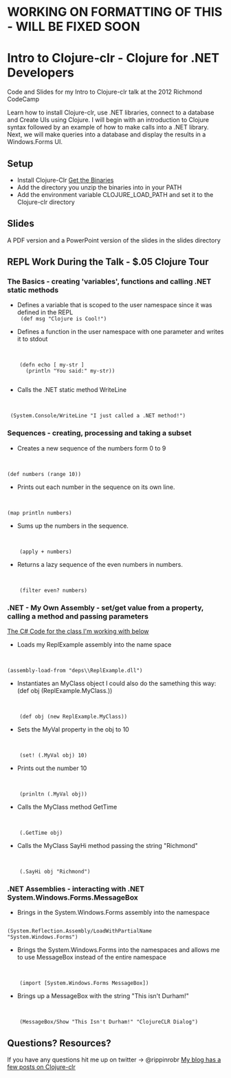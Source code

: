 # WORKING ON FORMATTING OF THIS - WILL BE FIXED SOON

Intro to Clojure-clr - Clojure for .NET Developers
====================================================

Code and Slides for my Intro to Clojure-clr talk at the 2012 Richmond CodeCamp 

Learn how to install Clojure-clr, use .NET libraries, connect to a database and Create UIs using Clojure. I will begin with an introduction to Clojure syntax followed by an example of how to make calls into a .NET library. Next, we will make queries into a database and display the results in a Windows.Forms UI.

## Setup 
- Install Clojure-Clr [Get the Binaries](https://github.com/clojure/clojure-clr/wiki/Getting-binaries)
- Add the directory you unzip the binaries into in your PATH
- Add the environment variable CLOJURE_LOAD_PATH and set it to the Clojure-clr directory

## Slides
A PDF version and a PowerPoint version of the slides in the slides directory

## REPL Work During the Talk - $.05 Clojure Tour
### The Basics - creating 'variables', functions and calling .NET static methods

- Defines a variable that is scoped to the user namespace since it was defined in the REPL
  <br/>
  <code>
	(def msg "Clojure is Cool!")
  </code>

- Defines a function in the user namespace with one parameter and writes it to stdout
 <br/>
 <code>
	(defn echo [ my-str ] 
      (println "You said:" my-str))
 </code>

- Calls the .NET static method WriteLine
<br/>
<code>
 (System.Console/WriteLine "I just called a .NET method!")
</code>

### Sequences - creating, processing and taking a subset
- Creates a new sequence of the numbers form 0 to 9
<br/>
<code>
(def numbers (range 10))
</code> 

- Prints out each number in the sequence on its own line.  
<br>
<code>
(map println numbers)
</code>

- Sums up the numbers in the sequence.
<br/>
<code>
	(apply + numbers)
</code>

- Returns a lazy sequence of the even numbers in numbers.
<br>
<code>
	(filter even? numbers)
</code>

### .NET - My Own Assembly - set/get value from a property, calling a method and passing parameters

[The C# Code for the class I'm working with below ](https://github.com/rippinrobr/intro-to-clojureclr-talk/blob/master/dotnet_src/HockeyStats/ReplExample/Class1.cs)

- Loads my ReplExample assembly into the name space
<br>
<code>
(assembly-load-from "deps\\ReplExample.dll")
</code>

- Instantiates an MyClass object I could also do the samething this way: (def obj (ReplExample.MyClass.))
<br>
<code>
	(def obj (new ReplExample.MyClass)) 
</code>

- Sets the MyVal property in the obj to 10
<br>
<code>
	(set! (.MyVal obj) 10)
</code>

- Prints out the number 10
<br>
<code>
	(prinltn (.MyVal obj))
</code>

- Calls the MyClass method GetTime
<br>
<code>
	(.GetTime obj)
</code>

- Calls the MyClass SayHi method passing the string "Richmond"
<br>
<code>
	(.SayHi obj "Richmond")
</code>

### .NET Assemblies - interacting with .NET System.Windows.Forms.MessageBox
- Brings in the System.Windows.Forms assembly into the namespace
<code>
(System.Reflection.Assembly/LoadWithPartialName "System.Windows.Forms")
</code>

- Brings the System.Windows.Forms into the namespaces and allows me to use MessageBox instead of the entire namespace
<br>
<code>
	(import [System.Windows.Forms MessageBox])
</code>

- Brings up a MessageBox with the string "This isn't Durham!"
<br>
<code>
	(MessageBox/Show "This Isn't Durham!" "ClojureCLR Dialog")
</code>

## Questions? Resources?

If you have any questions hit me up on twitter -> @rippinrobr
[My blog has a few posts on Clojure-clr](http://www.myclojureadventure.com/search/label/clojureclr)

